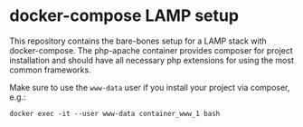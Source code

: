 # docker-compose LAMP setup
This repository contains the bare-bones setup for a LAMP stack with docker-compose. The php-apache container provides composer for project installation and should have all necessary php extensions for using the most common frameworks.

Make sure to use the `www-data` user if you install your project via composer, e.g.:

```
docker exec -it --user www-data container_www_1 bash
```
